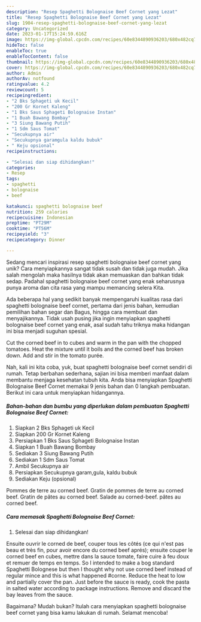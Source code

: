 ```yaml
---
description: "Resep Spaghetti Bolognaise Beef Cornet yang Lezat"
title: "Resep Spaghetti Bolognaise Beef Cornet yang Lezat"
slug: 1904-resep-spaghetti-bolognaise-beef-cornet-yang-lezat
category: Uncategorized
date: 2023-01-17T15:24:59.616Z
image: https://img-global.cpcdn.com/recipes/60e8344890936203/680x482cq70/spaghetti-bolognaise-beef-cornet-foto-resep-utama.jpg
hideToc: false
enableToc: true
enableTocContent: false
thumbnail: https://img-global.cpcdn.com/recipes/60e8344890936203/680x482cq70/spaghetti-bolognaise-beef-cornet-foto-resep-utama.jpg
cover: https://img-global.cpcdn.com/recipes/60e8344890936203/680x482cq70/spaghetti-bolognaise-beef-cornet-foto-resep-utama.jpg
author: Admin
authorAv: notfound
ratingvalue: 4.2
reviewcount: 5
recipeingredient:
- "2 Bks Sphageti uk Kecil"
- "200 Gr Kornet Kaleng"
- "1 Bks Saus Sphageti Bolognaise Instan"
- "1 Buah Bawang Bombay"
- "3 Siung Bawang Putih"
- "1 Sdm Saus Tomat"
- "Secukupnya air"
- "Secukupnya garamgula kaldu bubuk"
- " Keju opsional"
recipeinstructions:

- "Selesai dan siap dihidangkan!"
categories:
- Resep
tags:
- spaghetti
- bolognaise
- beef

katakunci: spaghetti bolognaise beef 
nutrition: 259 calories
recipecuisine: Indonesian
preptime: "PT29M"
cooktime: "PT56M"
recipeyield: "3"
recipecategory: Dinner

---
```





Sedang mencari inspirasi resep spaghetti bolognaise beef cornet yang unik? Cara menyiapkannya sangat tidak susah dan tidak juga mudah. Jika salah mengolah maka hasilnya tidak akan memuaskan dan bahkan tidak sedap. Padahal spaghetti bolognaise beef cornet yang enak seharusnya punya aroma dan cita rasa yang mampu memancing selera Kita.





Ada beberapa hal yang sedikit banyak mempengaruhi kualitas rasa dari spaghetti bolognaise beef cornet, pertama dari jenis bahan, kemudian pemilihan bahan segar dan Bagus, hingga cara membuat dan menyajikannya. Tidak usah pusing jika ingin menyiapkan spaghetti bolognaise beef cornet yang enak,      asal sudah tahu triknya maka hidangan ini bisa menjadi suguhan spesial.














Cut the corned beef in to cubes and warm in the pan with the chopped tomatoes. Heat the mixture until it boils and the corned beef has broken down. Add and stir in the tomato purée.






Nah, kali ini kita coba, yuk, buat spaghetti bolognaise beef cornet sendiri di rumah. Tetap berbahan sederhana, sajian ini bisa memberi manfaat dalam membantu menjaga kesehatan tubuh kita. Anda bisa menyiapkan Spaghetti Bolognaise Beef Cornet memakai 9 jenis bahan dan 0 langkah pembuatan. Berikut ini cara untuk menyiapkan hidangannya.

<!--inarticleads1-->

##### Bahan-bahan dan bumbu yang diperlukan dalam pembuatan Spaghetti Bolognaise Beef Cornet:

1. Siapkan 2 Bks Sphageti uk Kecil
1. Siapkan 200 Gr Kornet Kaleng
1. Persiapkan 1 Bks Saus Sphageti Bolognaise Instan
1. Siapkan 1 Buah Bawang Bombay
1. Sediakan 3 Siung Bawang Putih
1. Sediakan 1 Sdm Saus Tomat
1. Ambil Secukupnya air
1. Persiapkan Secukupnya garam,gula, kaldu bubuk
1. Sediakan  Keju (opsional)


Pommes de terre au corned beef. Gratin de pommes de terre au corned beef. Gratin de pâtes au corned beef. Salade au corned-beef. pâtes au corned beef. 

<!--inarticleads2-->

##### Cara memasak Spaghetti Bolognaise Beef Cornet:


1. Selesai dan siap dihidangkan!

Ensuite ouvrir le corned de beef, couper tous les côtés (ce qui n&#39;est pas beau et très fin, pour avoir encore du corned beef aprés); ensuite couper le corned beef en cubes, mettre dans la sauce tomate, faire cuire à feu doux et remuer de temps en temps. So I intended to make a bog standard Spaghetti Bolognese but then I thought why not use corned beef instead of regular mince and this is what happened #corne. Reduce the heat to low and partially cover the pan. Just before the sauce is ready, cook the pasta in salted water according to package instructions. Remove and discard the bay leaves from the sauce. 

Bagaimana? Mudah bukan? Itulah cara menyiapkan spaghetti bolognaise beef cornet yang bisa kamu lakukan di rumah. Selamat mencoba!
